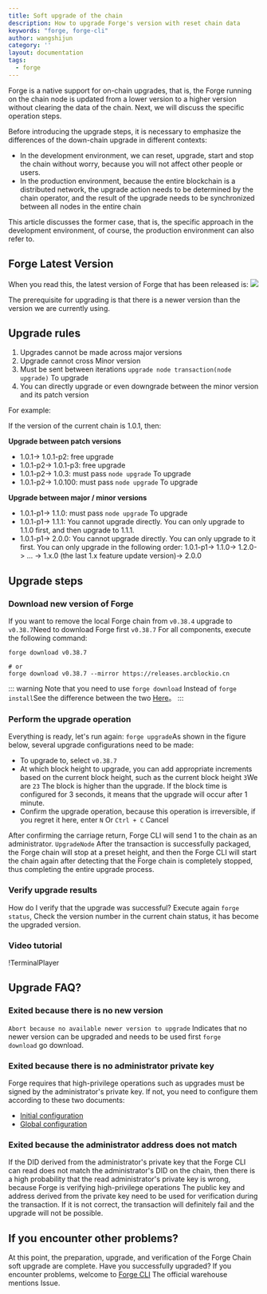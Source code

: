 ```yaml
---
title: Soft upgrade of the chain
description: How to upgrade Forge's version with reset chain data
keywords: "forge, forge-cli"
author: wangshijun
category: ''
layout: documentation
tags:
  - forge
---
```


Forge is a native support for on-chain upgrades, that is, the Forge running on the chain node is updated from a lower version to a higher version without clearing the data of the chain. Next, we will discuss the specific operation steps.

Before introducing the upgrade steps, it is necessary to emphasize the differences of the down-chain upgrade in different contexts:

- In the development environment, we can reset, upgrade, start and stop the chain without worry, because you will not affect other people or users.
- In the production environment, because the entire blockchain is a distributed network, the upgrade action needs to be determined by the chain operator, and the result of the upgrade needs to be synchronized between all nodes in the entire chain

This article discusses the former case, that is, the specific approach in the development environment, of course, the production environment can also refer to.

## Forge Latest Version

When you read this, the latest version of Forge that has been released is: ![](https://img.shields.io/badge/dynamic/json.svg?color=red&label=forge-release&query=%24.latest&url=http%3A%2F%2Freleases.arcblock.io%2Fforge%2Flatest.json)

The prerequisite for upgrading is that there is a newer version than the version we are currently using.

## Upgrade rules

1.  Upgrades cannot be made across major versions
2.  Upgrade cannot cross Minor version
3.  Must be sent between iterations `upgrade node transaction(node upgrade)` To upgrade
4.  You can directly upgrade or even downgrade between the minor version and its patch version

For example:

If the version of the current chain is 1.0.1, then:

**Upgrade between patch versions**

- 1.0.1-> 1.0.1-p2: free upgrade
- 1.0.1-p2-> 1.0.1-p3: free upgrade
- 1.0.1-p2-> 1.0.3: must pass `node upgrade` To upgrade
- 1.0.1-p2-> 1.0.100: must pass `node upgrade` To upgrade

**Upgrade between major / minor versions**

- 1.0.1-p1-> 1.1.0: must pass `node upgrade` To upgrade
- 1.0.1-p1-> 1.1.1: You cannot upgrade directly. You can only upgrade to 1.1.0 first, and then upgrade to 1.1.1.
- 1.0.1-p1-> 2.0.0: You cannot upgrade directly. You can only upgrade to it first. You can only upgrade in the following order: 1.0.1-p1-> 1.1.0-> 1.2.0-> ... -> 1.x.0 (the last 1.x feature update version)-> 2.0.0

## Upgrade steps

### Download new version of Forge

If you want to remove the local Forge chain from `v0.38.4` upgrade to `v0.38.7`Need to download Forge first `v0.38.7` For all components, execute the following command:

```shell
forge download v0.38.7

# or
forge download v0.38.7 --mirror https://releases.arcblockio.cn
```

::: warning
Note that you need to use `forge download` Instead of `forge install`See the difference between the two [Here](../../4-manage-forge-release/download-install-release)。
:::

### Perform the upgrade operation

Everything is ready, let's run again: `forge upgrade`As shown in the figure below, several upgrade configurations need to be made:

- To upgrade to, select `v0.38.7`
- At which block height to upgrade, you can add appropriate increments based on the current block height, such as the current block height `3`We are `23` The block is higher than the upgrade. If the block time is configured for 3 seconds, it means that the upgrade will occur after 1 minute.
- Confirm the upgrade operation, because this operation is irreversible, if you regret it here, enter `N` Or `Ctrl + C` Cancel

After confirming the carriage return, Forge CLI will send 1 to the chain as an administrator. `UpgradeNode` After the transaction is successfully packaged, the Forge chain will stop at a preset height, and then the Forge CLI will start the chain again after detecting that the Forge chain is completely stopped, thus completing the entire upgrade process.

### Verify upgrade results

How do I verify that the upgrade was successful? Execute again `forge status`, Check the version number in the current chain status, it has become the upgraded version.

### Video tutorial

!TerminalPlayer[](./images/upgrade-network.yml)

## Upgrade FAQ?

### Exited because there is no new version

`Abort because no available newer version to upgrade` Indicates that no newer version can be upgraded and needs to be used first `forge download` go download.

### Exited because there is no administrator private key

Forge requires that high-privilege operations such as upgrades must be signed by the administrator's private key. If not, you need to configure them according to these two documents:

- [Initial configuration](../../1-introduction/initial-setup)
- [Global configuration](../../9-customization/global-config)

### Exited because the administrator address does not match

If the DID derived from the administrator's private key that the Forge CLI can read does not match the administrator's DID on the chain, then there is a high probability that the read administrator's private key is wrong, because Forge is verifying high-privilege operations The public key and address derived from the private key need to be used for verification during the transaction. If it is not correct, the transaction will definitely fail and the upgrade will not be possible.

## If you encounter other problems?

At this point, the preparation, upgrade, and verification of the Forge Chain soft upgrade are complete. Have you successfully upgraded? If you encounter problems, welcome to [Forge CLI](https://github.com/ArcBlock/forge-cli) The official warehouse mentions Issue.
